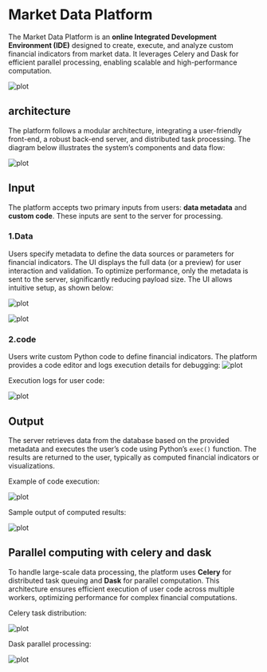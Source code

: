 # Market Data Platform

The Market Data Platform is an **online Integrated Development Environment (IDE)** designed to create, execute, and analyze custom financial indicators from market data. It leverages Celery and Dask for efficient parallel processing, enabling scalable and high-performance computation.

![plot](https://github.com/quachthetruong/MDP_v2/blob/main/asset/MDP_UI.png?raw=true)

## architecture

The platform follows a modular architecture, integrating a user-friendly front-end, a robust back-end server, and distributed task processing. The diagram below illustrates the system’s components and data flow:

![plot](https://github.com/quachthetruong/MDP_v2/blob/main/asset/architecture.png?raw=true)

## Input

The platform accepts two primary inputs from users: **data metadata** and **custom code**. These inputs are sent to the server for processing.

### 1.Data

Users specify metadata to define the data sources or parameters for financial indicators. The UI displays the full data (or a preview) for user interaction and validation. To optimize performance, only the metadata is sent to the server, significantly reducing payload size. The UI allows intuitive setup, as shown below:

![plot](https://github.com/quachthetruong/MDP_v2/blob/main/asset/Setup_UI.png?raw=true)

![plot](https://github.com/quachthetruong/MDP_v2/blob/main/asset/Setup_result.png?raw=true)

### 2.code

Users write custom Python code to define financial indicators. The platform provides a code editor and logs execution details for debugging:
![plot](https://github.com/quachthetruong/MDP_v2/blob/main/asset/Transform.png?raw=true)

Execution logs for user code:

![plot](https://github.com/quachthetruong/MDP_v2/blob/main/asset/log.png?raw=true)

## Output

The server retrieves data from the database based on the provided metadata and executes the user’s code using Python’s `exec()` function. The results are returned to the user, typically as computed financial indicators or visualizations.

Example of code execution:

![plot](https://github.com/quachthetruong/MDP_v2/blob/main/asset/exec.png?raw=true)

Sample output of computed results:

![plot](https://github.com/quachthetruong/MDP_v2/blob/main/asset/Extract_result.png?raw=true)

## Parallel computing with celery and dask

To handle large-scale data processing, the platform uses **Celery** for distributed task queuing and **Dask** for parallel computation. This architecture ensures efficient execution of user code across multiple workers, optimizing performance for complex financial computations.

Celery task distribution:

![plot](https://github.com/quachthetruong/MDP_v2/blob/main/asset/Celery.png?raw=true)

Dask parallel processing:

![plot](https://github.com/quachthetruong/MDP_v2/blob/main/asset/Dask_full.png?raw=true)
